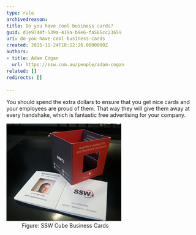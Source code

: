 ```yaml
---
type: rule
archivedreason: 
title: Do you have cool business cards?
guid: d1e9744f-539a-419a-b9e6-fa565cc23659
uri: do-you-have-cool-business-cards
created: 2015-11-24T18:12:26.0000000Z
authors:
- title: Adam Cogan
  url: https://ssw.com.au/people/adam-cogan
related: []
redirects: []

---
```


You should spend the extra dollars to ensure that you get nice cards and your employees are proud of them. That way they will give them away at every handshake, which is fantastic free advertising for your company.
<dl class="goodImage">   <dt>
      <img src="ssw-businesscards.png" alt="">
   </dt><dd>Figure: SSW Cube Business Cards</dd></dl>
<!--endintro-->
